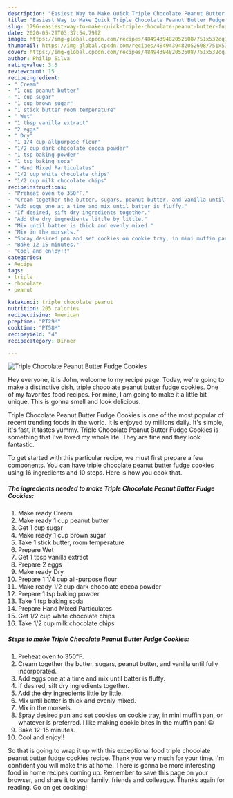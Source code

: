 ```yaml
---
description: "Easiest Way to Make Quick Triple Chocolate Peanut Butter Fudge Cookies"
title: "Easiest Way to Make Quick Triple Chocolate Peanut Butter Fudge Cookies"
slug: 1796-easiest-way-to-make-quick-triple-chocolate-peanut-butter-fudge-cookies
date: 2020-05-29T03:37:54.799Z
image: https://img-global.cpcdn.com/recipes/4849439482052608/751x532cq70/triple-chocolate-peanut-butter-fudge-cookies-recipe-main-photo.jpg
thumbnail: https://img-global.cpcdn.com/recipes/4849439482052608/751x532cq70/triple-chocolate-peanut-butter-fudge-cookies-recipe-main-photo.jpg
cover: https://img-global.cpcdn.com/recipes/4849439482052608/751x532cq70/triple-chocolate-peanut-butter-fudge-cookies-recipe-main-photo.jpg
author: Philip Silva
ratingvalue: 3.5
reviewcount: 15
recipeingredient:
- " Cream"
- "1 cup peanut butter"
- "1 cup sugar"
- "1 cup brown sugar"
- "1 stick butter room temperature"
- " Wet"
- "1 tbsp vanilla extract"
- "2 eggs"
- " Dry"
- "1 1/4 cup allpurpose flour"
- "1/2 cup dark chocolate cocoa powder"
- "1 tsp baking powder"
- "1 tsp baking soda"
- " Hand Mixed Particulates"
- "1/2 cup white chocolate chips"
- "1/2 cup milk chocolate chips"
recipeinstructions:
- "Preheat oven to 350°F."
- "Cream together the butter, sugars, peanut butter, and vanilla until fully incorporated."
- "Add eggs one at a time and mix until batter is fluffy."
- "If desired, sift dry ingredients together."
- "Add the dry ingredients little by little."
- "Mix until batter is thick and evenly mixed."
- "Mix in the morsels."
- "Spray desired pan and set cookies on cookie tray, in mini muffin pan, or whatever is preferred. I like making cookie bites in the muffin pan! 😀"
- "Bake 12-15 minutes."
- "Cool and enjoy!!"
categories:
- Recipe
tags:
- triple
- chocolate
- peanut

katakunci: triple chocolate peanut 
nutrition: 205 calories
recipecuisine: American
preptime: "PT29M"
cooktime: "PT58M"
recipeyield: "4"
recipecategory: Dinner

---
```



![Triple Chocolate Peanut Butter Fudge Cookies](https://img-global.cpcdn.com/recipes/4849439482052608/751x532cq70/triple-chocolate-peanut-butter-fudge-cookies-recipe-main-photo.jpg)

Hey everyone, it is John, welcome to my recipe page. Today, we're going to make a distinctive dish, triple chocolate peanut butter fudge cookies. One of my favorites food recipes. For mine, I am going to make it a little bit unique. This is gonna smell and look delicious.

Triple Chocolate Peanut Butter Fudge Cookies is one of the most popular of recent trending foods in the world. It is enjoyed by millions daily. It's simple, it's fast, it tastes yummy. Triple Chocolate Peanut Butter Fudge Cookies is something that I've loved my whole life. They are fine and they look fantastic.




To get started with this particular recipe, we must first prepare a few components. You can have triple chocolate peanut butter fudge cookies using 16 ingredients and 10 steps. Here is how you cook that.

<!--inarticleads1-->

##### The ingredients needed to make Triple Chocolate Peanut Butter Fudge Cookies:

1. Make ready  Cream
1. Make ready 1 cup peanut butter
1. Get 1 cup sugar
1. Make ready 1 cup brown sugar
1. Take 1 stick butter, room temperature
1. Prepare  Wet
1. Get 1 tbsp vanilla extract
1. Prepare 2 eggs
1. Make ready  Dry
1. Prepare 1 1/4 cup all-purpose flour
1. Make ready 1/2 cup dark chocolate cocoa powder
1. Prepare 1 tsp baking powder
1. Take 1 tsp baking soda
1. Prepare  Hand Mixed Particulates
1. Get 1/2 cup white chocolate chips
1. Take 1/2 cup milk chocolate chips




<!--inarticleads2-->

##### Steps to make Triple Chocolate Peanut Butter Fudge Cookies:

1. Preheat oven to 350°F.
1. Cream together the butter, sugars, peanut butter, and vanilla until fully incorporated.
1. Add eggs one at a time and mix until batter is fluffy.
1. If desired, sift dry ingredients together.
1. Add the dry ingredients little by little.
1. Mix until batter is thick and evenly mixed.
1. Mix in the morsels.
1. Spray desired pan and set cookies on cookie tray, in mini muffin pan, or whatever is preferred. I like making cookie bites in the muffin pan! 😀
1. Bake 12-15 minutes.
1. Cool and enjoy!!




So that is going to wrap it up with this exceptional food triple chocolate peanut butter fudge cookies recipe. Thank you very much for your time. I'm confident you will make this at home. There is gonna be more interesting food in home recipes coming up. Remember to save this page on your browser, and share it to your family, friends and colleague. Thanks again for reading. Go on get cooking!
